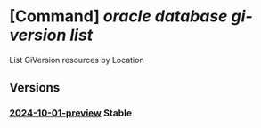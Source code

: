 # [Command] _oracle database gi-version list_

List GiVersion resources by Location

## Versions

### [2024-10-01-preview](/Resources/mgmt-plane/L3N1YnNjcmlwdGlvbnMve30vcHJvdmlkZXJzL29yYWNsZS5kYXRhYmFzZS9sb2NhdGlvbnMve30vZ2l2ZXJzaW9ucw==/2024-10-01-preview.xml) **Stable**

<!-- mgmt-plane /subscriptions/{}/providers/oracle.database/locations/{}/giversions 2024-10-01-preview -->
